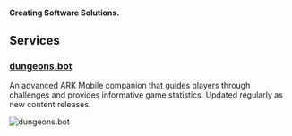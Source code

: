 #### Creating Software Solutions.

## Services


### [dungeons.bot](https://dungeons.bot)
An advanced ARK Mobile companion that guides players through challenges and provides informative game statistics. Updated regularly as new content releases.

![dungeons.bot](https://dungeons.bot/_next/image?url=%2Flogo.png&w=96&q=75)
